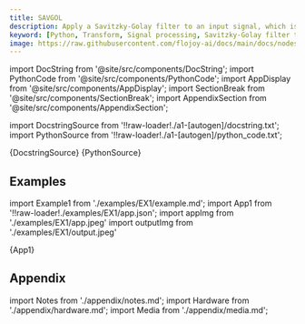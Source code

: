 ```yaml
---
title: SAVGOL
description: Apply a Savitzky-Golay filter to an input signal, which is generally used for smoothing data. The default behaviour is implementing a 3-point moving average of the data.
keyword: [Python, Transform, Signal processing, Savitzky-Golay filter transformer, Signal processing in Python, Data smoothing with SavGol, Python filter calculations, Streamline data analysis, Signal processing transformations, Savitzky-Golay filter design, Python data manipulation, Accurate data insights, Data smoothing using SavGol]
image: https://raw.githubusercontent.com/flojoy-ai/docs/main/docs/nodes/TRANSFORMERS/SIGNAL_PROCESSING/SAVGOL/examples/EX1/output.jpeg
---
```


[//]: # (Custom component imports)

import DocString from '@site/src/components/DocString';
import PythonCode from '@site/src/components/PythonCode';
import AppDisplay from '@site/src/components/AppDisplay';
import SectionBreak from '@site/src/components/SectionBreak';
import AppendixSection from '@site/src/components/AppendixSection';

[//]: # (Docstring)

import DocstringSource from '!!raw-loader!./a1-[autogen]/docstring.txt';
import PythonSource from '!!raw-loader!./a1-[autogen]/python_code.txt';

<DocString>{DocstringSource}</DocString>
<PythonCode GLink='TRANSFORMERS/SIGNAL_PROCESSING/SAVGOL/SAVGOL.py'>{PythonSource}</PythonCode>

<SectionBreak />

[//]: # (Examples)

## Examples

import Example1 from './examples/EX1/example.md';
import App1 from '!!raw-loader!./examples/EX1/app.json';
import appImg from './examples/EX1/app.jpeg'
import outputImg from './examples/EX1/output.jpeg'

<AppDisplay 
    nodeLabel='SAVGOL'
    appImg={appImg}
    outputImg={outputImg}
    >
    {App1}
</AppDisplay>

<Example1 />

<SectionBreak />

[//]: # (Appendix)

## Appendix

import Notes from './appendix/notes.md';
import Hardware from './appendix/hardware.md';
import Media from './appendix/media.md';

<AppendixSection index={0} folderPath='nodes/TRANSFORMERS/SIGNAL_PROCESSING/SAVGOL/appendix/'><Notes /></AppendixSection>
<AppendixSection index={1} folderPath='nodes/TRANSFORMERS/SIGNAL_PROCESSING/SAVGOL/appendix/'><Hardware /></AppendixSection>
<AppendixSection index={2} folderPath='nodes/TRANSFORMERS/SIGNAL_PROCESSING/SAVGOL/appendix/'><Media /></AppendixSection>
